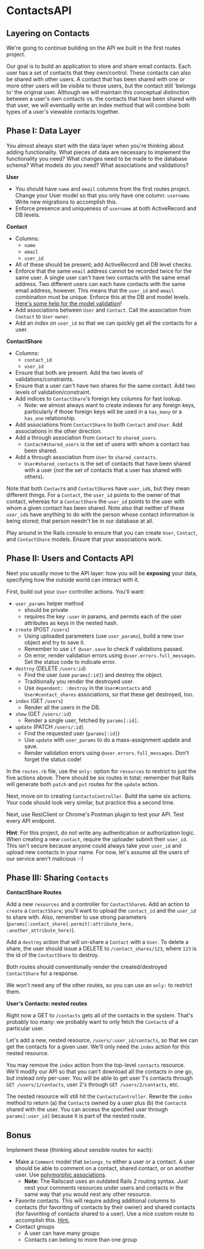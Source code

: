 # ContactsAPI

## Layering on Contacts

We're going to continue building on the API we built in the first
routes project.

Our goal is to build an application to store and share email contacts.
Each user has a set of contacts that they own/control. These contacts
can also be shared with other users. A contact that has been shared with
one or more other users will be visible to those users, but the contact
still 'belongs to' the original user. Although we will maintain this
conceptual distinction between a user's own contacts vs. the contacts
that have been shared with that user, we will eventually write an index
method that will combine both types of a user's viewable contacts
together.

## Phase I: Data Layer

You almost always start with the data layer when you're thinking about
adding functionality. What pieces of data are necessary to implement
the functionality you need? What changes need to be made to the
database schema? What models do you need? What associations and
validations?

**User**

* You should have `name` and `email` columns from the first routes
  project. Change your User model so that you only have one column:
  `username`. Write new migrations to accomplish this.
* Enforce presence and uniqueness of `username` at both ActiveRecord
  and DB levels.

**Contact**

* Columns:
    * `name`
    * `email`
    * `user_id`
* All of these should be present; add ActiveRecord and DB level
  checks.
* Enforce that the same `email` address cannot be recorded twice for
  the same user. A single user can't have two contacts with the same
  email address. Two different users can each have contacts with the
  same email address, however. This means that the `user_id` and
  `email` combination must be unique. Enforce this at the DB and model
  levels. [Here's some help for the model validation][scoped-uniqueness]!
* Add associations between `User` and `Contact`. Call the association
  from `Contact` to `User` `owner`.
* Add an index on `user_id` so that we can quickly get all the
  contacts for a user.

[scoped-uniqueness]: http://apidock.com/rails/ActiveModel/Validations/ClassMethods/validates#940-uniqueness

**ContactShare**

* Columns:
    * `contact_id`
    * `user_id`
* Ensure that both are present. Add the two levels of
  validations/constraints.
* Ensure that a user can't have two shares for the same contact. Add
  two levels of validation/constraint.
* Add indices to `ContactShare`'s foreign key columns for fast lookup.
  * Note: we almost always want to create indexes for any foreign keys,
    particularly if those foreign keys will be used in a `has_many` or a
    `has_one` relationship.
* Add associations from `ContactShare` to both `Contact` and
  `User`. Add associations in the other direction.
* Add a through association from `Contact` to `shared_users`.
    * `Contact#shared_users` is the set of users with whom a contact has
      been shared.
* Add a through association from `User` to `shared_contacts`.
    * `User#shared_contacts` is the set of contacts that have been
      shared with a user (*not* the set of contacts that a user has
      shared with others).

Note that both `Contact`s and `ContactShare`s have `user_id`s, but they
mean different things. For a `Contact`, the `user_id` points to the
owner of that contact, whereas for a `ContactShare` the `user_id` points
to the user with whom a given contact has been shared. Note also that
neither of these `user_id`s have anything to do with the person whose
contact information is being stored; that person needn't be in our
database at all.

Play around in the Rails console to ensure that you can create `User`,
`Contact`, and `ContactShare` models. Ensure that your associations
work.

## Phase II: Users and Contacts API

Next you usually move to the API layer: how you will be **exposing**
your data, specifying how the outside world can interact with it.

First, build out your `User` controller actions. You'll want:

* `user_params` helper method
    * should be private
    * requires the key `:user` in params, and permits each of the user
      attributes as keys in the nested hash.
* `create` (POST `/users`)
    * Using uploaded parameters (use `user_params`), build a new
      `User` object and try to save it.
    * Remember to use `if @user.save` to check if validations passed.
    * On error, render validation errors using
      `@user.errors.full_messages`. Set the status code to indicate
      error.
* `destroy` (DELETE `/users:id`)
    * Find the user (use `params[:id]`) and destroy the object.
    * Traditionally you render the destroyed user.
    * Use `dependent: :destroy` in the `User#contacts` and
      `User#contact_shares` associations, so that these get destroyed,
      too.
* `index` (GET `/users`)
    * Render all the users in the DB.
* `show` (GET `/users/:id`)
    * Render a single user, fetched by `params[:id]`.
* `update` (PATCH `/users/:id`)
    * Find the requested user (`params[:id]`)
    * Use `update` with `user_params` to do a mass-assignment update
      and save.
    * Render validation errors using
      `@user.errors.full_messages`. Don't forget the status code!

In the `routes.rb` file, use the `only:` option for `resources` to
restrict to just the five actions above. There should be six routes
in total; remember that Rails will generate both `patch` and `put`
routes for the `update` action.

Next, move on to creating `ContactsController`. Build the same six
actions. Your code should look very similar, but practice this a
second time.

Next, use RestClient or Chrome's Postman plugin to test your API. Test
every API endpoint.

**Hint**: For this project, do not write any authentication or
authorization logic. When creating a new `contact`, require the
uploader submit their `user_id`. This isn't secure because anyone
could always take your `user_id` and upload new contacts in your name.
For now, let's assume all the users of our service aren't malicious
:-)

## Phase III: Sharing `Contacts`

**ContactShare Routes**

Add a new `resources` and a controller for `ContactShare`s. Add an
action to `create` a `ContactShare`; you'll want to upload the
`contact_id` and the `user_id` to share with.  Also, remember to use
strong parameters (`params[:contact_share].permit(:attribute_here,
:another_attribute_here)`).

Add a `destroy` action that will un-share a `Contact` with a
`User`. To delete a share, the user should issue a DELETE to
`/contact_shares/123`, where `123` is the id of the `ContactShare` to
destroy.

Both routes should conventionally render the created/destroyed
`ContactShare` for a response.

We won't need any of the other routes, so you can use an `only:` to
restrict them.

**User's Contacts: nested routes**

Right now a GET to `/contacts` gets all of the contacts in the
system. That's probably too many: we probably want to only fetch the
`Contact`s of a particular user.

Let's add a new, nested resource, `/users/:user_id/contacts`, so that
we can get the contacts for a given user. We'll only need the `index`
action for this nested resource.

You may remove the `index` action from the top-level `contacts`
resource. We'll modify our API so that you can't download all the
contacts in one go, but instead only per-user. You will be able to get
user 1's contacts through `GET /users/1/contacts`, user 2's through
`GET /users/2/contacts`, etc.

The nested resource will still hit the `ContactsController`. Rewrite
the `index` method to return (a) the `Contact`s owned by a user plus
(b) the `Contact`s shared with the user. You can access the specified
user through `params[:user_id]` because it is part of the nested
route.

## Bonus

Implement these (thinking about sensible routes for each):

* Make a `Comment` model that `belongs_to` either a user or a
  contact. A user should be able to comment on a contact, shared
  contact, or on another user. Use [polymorphic associations][poly-assoc].
  * **Note:** The Railscast uses an outdated Rails 2 routing syntax.
    Just nest your comments resources under users and contacts in the
    same way that you would nest any other resource.
* Favorite contacts. This will require adding additional columns to
  contacts (for favoriting of contacts by their owner) and shared
  contacts (for favoriting of contacts shared to a user). Use a nice
  custom route to accomplish this. [Hint.][more-restful-actions]
* Contact groups
    * A user can have many groups
    * Contacts can belong to more than one group

[poly-assoc]: http://guides.rubyonrails.org/association_basics.html#polymorphic-associations
[concerns-for-models]: http://signalvnoise.com/posts/3372-put-chubby-models-on-a-diet-with-concerns
[more-restful-actions]: http://guides.rubyonrails.org/v3.2.14/routing.html#adding-more-restful-actions

